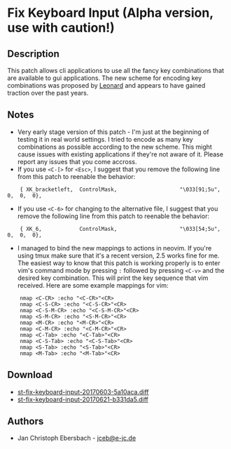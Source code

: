 Fix Keyboard Input (Alpha version, use with caution!)
=====================================================

Description
-----------

This patch allows cli applications to use all the fancy key combinations that
are available to gui applications.  The new scheme for encoding key combinations
was proposed by [Leonard](http://www.leonerd.org.uk/hacks/fixterms/) and appears
to have gained traction over the past years.


Notes
-----

 - Very early stage version of this patch - I'm just at the beginning of testing
   it in real world settings.  I tried to encode as many key combinations as
   possible according to the new scheme.  This might cause issues with existing
   applications if they're not aware of it.  Please report any issues that you
   come accross.
 - If you use `<C-[>` for `<Esc>`, I suggest that you remove the following line
   from this patch to reenable the behavior:

```
	{ XK_bracketleft,  ControlMask,                    "\033[91;5u",  0,  0,  0},
```

 - If you use `<C-6>` for changing to the alternative file, I suggest that you
   remove the following line from this patch to reenable the behavior:

```
	{ XK_6,            ControlMask,                    "\033[54;5u",  0,  0,  0},
```

 - I managed to bind the new mappings to actions in neovim.  If you're using
   tmux make sure that it's a recent version, 2.5 works fine for me.  The
   easiest way to know that this patch is working properly is to enter vim's
   command mode by pressing `:` followed by pressing `<C-v>` and the desired key
   combination.  This will print the key sequence that vim received.  Here are
   some example mappings for vim:

```
	nmap <C-CR> :echo "<C-CR>"<CR>
	nmap <C-S-CR> :echo "<C-S-CR>"<CR>
	nmap <C-S-M-CR> :echo "<C-S-M-CR>"<CR>
	nmap <S-M-CR> :echo "<S-M-CR>"<CR>
	nmap <M-CR> :echo "<M-CR>"<CR>
	nmap <C-M-CR> :echo "<C-M-CR>"<CR>
	nmap <C-Tab> :echo "<C-Tab>"<CR>
	nmap <C-S-Tab> :echo "<C-S-Tab>"<CR>
	nmap <S-Tab> :echo "<S-Tab>"<CR>
	nmap <M-Tab> :echo "<M-Tab>"<CR>
```

Download
--------

 * [st-fix-keyboard-input-20170603-5a10aca.diff](st-fix-keyboard-input-20170603-5a10aca.diff)
 * [st-fix-keyboard-input-20170621-b331da5.diff](st-fix-keyboard-input-20170621-b331da5.diff)

Authors
-------

 * Jan Christoph Ebersbach - <jceb@e-jc.de>
